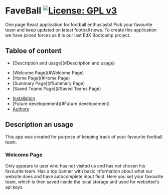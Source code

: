 # FaveBall [![License: GPL v3](https://img.shields.io/badge/License-GPLv3-blue.svg)](https://www.gnu.org/licenses/gpl-3.0)
One page React application for football enthusiasts! Pick your favourite team and keep updated on latest football news.
To create this application we have joined forces as it is our last EdX Bootcamp project.
## Tabloe of content
- [Description and usage](#Description and usage)
* [Welcome Page](#Welcome Page)
* [Home Page](#Home Page)
* [Summary Page](#Summary Page)
* [Saved Teams Page](#Saved Teams Page)
- [Installation](#Installation)
- [Future developement](#Future developement)
- [Authors](#Authors)
## Description an usage
This app was created for purpose of keeping track of your favourite football team.
### Welcome Page
Only appears to user who has not visited us and has not chosen his favourite team. Has a top banner with basic information about what our website does and have autocomplete input field. Here you set your favourite team, which is then saved inside the local storage and used for websited's api keys.
